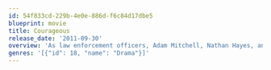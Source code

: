 ```yaml
---
id: 54f833cd-229b-4e0e-886d-f6c84d17dbe5
blueprint: movie
title: Courageous
release_date: '2011-09-30'
overview: 'As law enforcement officers, Adam Mitchell, Nathan Hayes, and their partners are confident and focused. They willingly stand up to the worst the streets have to offer. Yet at the end of the day, they face a challenge that none of them are truly prepared to tackle: fatherhood. They know that God desires to turn the hearts of fathers to their children, but their children are beginning to drift further and further away from them. When tragedy hits home, these men are left wrestling with their hopes, their fears, their faith, and their fathering. Can a new found urgency help these dads draw closer to God ... and to their children? COURAGEOUS is the fourth release of Sherwood Pictures, the movie making ministry of Sherwood Church in Albany, Georgia.'
genres: '[{"id": 18, "name": "Drama"}]'
---
```

